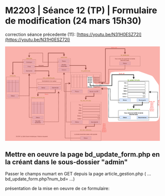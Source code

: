 # M2203 \| Séance 12 \(TP\) \| Formulaire de modification \(24 mars 15h30\)

correction séance précedente \(11\): [https://youtu.be/N31H0ESZ72I](https://youtu.be/N31H0ESZ72I)

![Partie modification d&apos;une BD](.gitbook/assets/dutaf6.png)

## Mettre en oeuvre la page bd\_update\_form.php en la créant dans le sous-dossier "admin"

Passer le champs numart en GET depuis la page article\_gestion.php \( ... bd\_update\_form.php?num\_bd= ...\)

présentation de la mise en oeuvre de ce formulaire:

